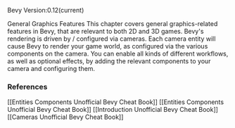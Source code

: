 Bevy Version:0.12(current)


General Graphics Features
This chapter covers general graphics-related features in Bevy, that are
relevant to both 2D and 3D games.
Bevy's rendering is driven by / configured via cameras. Each
camera entity will cause Bevy to render your game world,
as configured via the various components on the
camera. You can enable all kinds of different workflows, as
well as optional effects, by adding the relevant components to your camera
and configuring them.

### References
[[Entities Components  Unofficial Bevy Cheat Book]] [[Entities Components  Unofficial Bevy Cheat Book]] [[Introduction  Unofficial Bevy Cheat Book]] [[Cameras  Unofficial Bevy Cheat Book]] 
